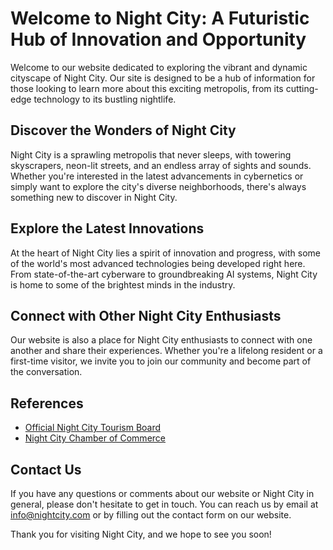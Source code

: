 <!--font:Cabin-->

# Welcome to Night City: A Futuristic Hub of Innovation and Opportunity

Welcome to our website dedicated to exploring the vibrant and dynamic cityscape of Night City. Our site is designed to be a hub of information for those looking to learn more about this exciting metropolis, from its cutting-edge technology to its bustling nightlife.

## Discover the Wonders of Night City

Night City is a sprawling metropolis that never sleeps, with towering skyscrapers, neon-lit streets, and an endless array of sights and sounds. Whether you're interested in the latest advancements in cybernetics or simply want to explore the city's diverse neighborhoods, there's always something new to discover in Night City.

## Explore the Latest Innovations

At the heart of Night City lies a spirit of innovation and progress, with some of the world's most advanced technologies being developed right here. From state-of-the-art cyberware to groundbreaking AI systems, Night City is home to some of the brightest minds in the industry.

## Connect with Other Night City Enthusiasts

Our website is also a place for Night City enthusiasts to connect with one another and share their experiences. Whether you're a lifelong resident or a first-time visitor, we invite you to join our community and become part of the conversation.

## References

- [Official Night City Tourism Board](#)
- [Night City Chamber of Commerce](#)

## Contact Us

If you have any questions or comments about our website or Night City in general, please don't hesitate to get in touch. You can reach us by email at info@nightcity.com or by filling out the contact form on our website.

Thank you for visiting Night City, and we hope to see you soon!

<!--

Write me content for website with wallpaper which alt text is:

"A futuristic metropolis at night"

The name/title of the page should not be 1:1 copy of the alt text but rather a real content of the website which is using this wallpaper.

- Use markdown format 
- Start with heading
- Heading should be short and concise
- The content should look like a real website 
- The website should not be about the wallpaper, wallpaper is just a related background
- Heading should be contain work "wallpaper" or "background"
- Include real sections like references, contact, user stories, etc. use things relevant to the page purpose.
- Feel free to use structure like headings, bullets, numbering, blockquotes, paragraphs, horizontal lines, etc.
- You can use formatting like bold or _italic_
- You can include UTF-8 emojis
- Links should be only #hash anchors (and you can refer to the document itself)
- Do not include images


---


# Welcome to Night City: A Futuristic Hub of Innovation and Opportunity

Welcome to our website dedicated to exploring the vibrant and dynamic cityscape of Night City. Our site is designed to be a hub of information for those looking to learn more about this exciting metropolis, from its cutting-edge technology to its bustling nightlife.

## Discover the Wonders of Night City

Night City is a sprawling metropolis that never sleeps, with towering skyscrapers, neon-lit streets, and an endless array of sights and sounds. Whether you're interested in the latest advancements in cybernetics or simply want to explore the city's diverse neighborhoods, there's always something new to discover in Night City.

## Explore the Latest Innovations

At the heart of Night City lies a spirit of innovation and progress, with some of the world's most advanced technologies being developed right here. From state-of-the-art cyberware to groundbreaking AI systems, Night City is home to some of the brightest minds in the industry.

## Connect with Other Night City Enthusiasts

Our website is also a place for Night City enthusiasts to connect with one another and share their experiences. Whether you're a lifelong resident or a first-time visitor, we invite you to join our community and become part of the conversation.

## References

- [Official Night City Tourism Board](#)
- [Night City Chamber of Commerce](#)

## Contact Us

If you have any questions or comments about our website or Night City in general, please don't hesitate to get in touch. You can reach us by email at info@nightcity.com or by filling out the contact form on our website.

Thank you for visiting Night City, and we hope to see you soon!

-->
